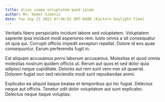 ```yaml
---
title: alias saepe voluptatem quod ipsam
author: Ms. Homer Simonis
date: Tue Sep 21 2021 07:46:01 GMT-0400 (Eastern Daylight Time)
---
```

Veritatis libero perspiciatis incidunt labore sed voluptatem. Voluptatem sapiente ipsa incidunt modi asperiores rem. Iusto omnis a sit consequatur sit quia qui. Corrupti officiis impedit excepturi repellat. Dolore id eos quae consequuntur. Earum perferendis fugit in.

 Est aliquam accusamus porro laborum accusamus. Molestias et quod omnis molestias nostrum quidem officiis ut. Rerum aut quos et sed dolor quia adipisci neque cupiditate. Dolores aut rem sunt vero non sit quaerat. Dolorem fugiat non sed reiciendis modi sunt repudiandae animi.

 Explicabo ea aliquid itaque beatae et temporibus qui hic fugiat. Delectus neque aut officiis. Tenetur odit dolor voluptatum aut sunt explicabo. Delectus neque itaque voluptas.